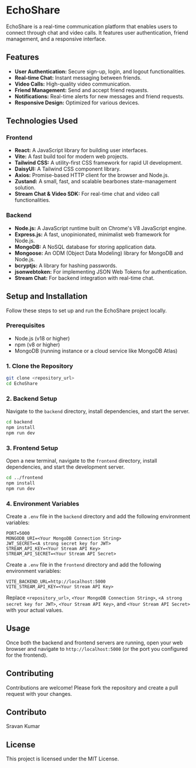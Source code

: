 # EchoShare

EchoShare is a real-time communication platform that enables users to connect through chat and video calls. It features user authentication, friend management, and a responsive interface.

## Features

*   **User Authentication:** Secure sign-up, login, and logout functionalities.
*   **Real-time Chat:** Instant messaging between friends.
*   **Video Calls:** High-quality video communication.
*   **Friend Management:** Send and accept friend requests.
*   **Notifications:** Real-time alerts for new messages and friend requests.
*   **Responsive Design:** Optimized for various devices.

## Technologies Used

### Frontend

*   **React:** A JavaScript library for building user interfaces.
*   **Vite:** A fast build tool for modern web projects.
*   **Tailwind CSS:** A utility-first CSS framework for rapid UI development.
*   **DaisyUI:** A Tailwind CSS component library.
*   **Axios:** Promise-based HTTP client for the browser and Node.js.
*   **Zustand:** A small, fast, and scalable bearbones state-management solution.
*   **Stream Chat & Video SDK:** For real-time chat and video call functionalities.

### Backend

*   **Node.js:** A JavaScript runtime built on Chrome's V8 JavaScript engine.
*   **Express.js:** A fast, unopinionated, minimalist web framework for Node.js.
*   **MongoDB:** A NoSQL database for storing application data.
*   **Mongoose:** An ODM (Object Data Modeling) library for MongoDB and Node.js.
*   **bcryptjs:** A library for hashing passwords.
*   **jsonwebtoken:** For implementing JSON Web Tokens for authentication.
*   **Stream Chat:** For backend integration with real-time chat.

## Setup and Installation

Follow these steps to set up and run the EchoShare project locally.

### Prerequisites

*   Node.js (v18 or higher)
*   npm (v8 or higher)
*   MongoDB (running instance or a cloud service like MongoDB Atlas)

### 1. Clone the Repository

```bash
git clone <repository_url>
cd EchoShare
```

### 2. Backend Setup

Navigate to the `backend` directory, install dependencies, and start the server.

```bash
cd backend
npm install
npm run dev
```

### 3. Frontend Setup

Open a new terminal, navigate to the `frontend` directory, install dependencies, and start the development server.

```bash
cd ../frontend
npm install
npm run dev
```

### 4. Environment Variables

Create a `.env` file in the `backend` directory and add the following environment variables:

```
PORT=5000
MONGODB_URI=<Your MongoDB Connection String>
JWT_SECRET=<A strong secret key for JWT>
STREAM_API_KEY=<Your Stream API Key>
STREAM_API_SECRET=<Your Stream API Secret>
```

Create a `.env` file in the `frontend` directory and add the following environment variables:

```
VITE_BACKEND_URL=http://localhost:5000
VITE_STREAM_API_KEY=<Your Stream API Key>
```

Replace `<repository_url>`, `<Your MongoDB Connection String>`, `<A strong secret key for JWT>`, `<Your Stream API Key>`, and `<Your Stream API Secret>` with your actual values.

## Usage

Once both the backend and frontend servers are running, open your web browser and navigate to `http://localhost:5000` (or the port you configured for the frontend).

## Contributing

Contributions are welcome! Please fork the repository and create a pull request with your changes.

## Contributo
  
Sravan Kumar             

## License

This project is licensed under the MIT License.